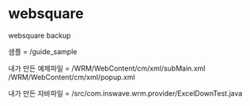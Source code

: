 # websquare
websquare backup



샘플 = /guide_sample

내가 만든 예제파일 =
/WRM/WebContent/cm/xml/subMain.xml
/WRM/WebContent/cm/xml/popup.xml

내가 만든 자바파일 = /src/com.inswave.wrm.provider/ExcelDownTest.java

